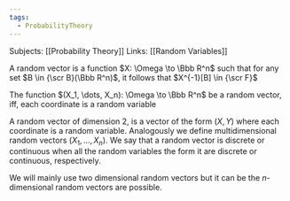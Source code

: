 ```yaml
---
tags:
  - ProbabilityTheory
---
```

Subjects: [[Probability Theory]]
Links: [[Random Variables]]

A random vector is a function $X: \Omega \to \Bbb R^n$ such that  for any set $B \in {\scr B}(\Bbb R^n)$, it follows that $X^{-1}[B] \in {\scr F}$

The function $(X_1, \dots, X_n): \Omega \to \Bbb R^n$ be a random vector, iff, each coordinate is a random variable

A random vector of dimension $2$, is a vector of the form $(X, Y)$ where each coordinate is a random variable. Analogously we define multidimensional random vectors $(X_1, \dots, X_n)$. We say that a random vector is discrete or continuous when all the random variables the form it are discrete or continuous, respectively. 

We will mainly use two dimensional random vectors but it can be the $n$-dimensional random vectors are possible.